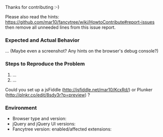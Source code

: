 Thanks for contributing :-)

Please also read the hints:
  https://github.com/mar10/fancytree/wiki/HowtoContribute#report-issues
then remove all unneeded lines from this issue report.


### Expected and Actual Behavior

... (Maybe even a screenshot? Any hints on the browser's debug console?)


### Steps to Reproduce the Problem

  1. ...
  2. ...

Could you set up a jsFiddle (http://jsfiddle.net/mar10/KcxRd/) or
Plunker (http://plnkr.co/edit/8sdy3r?p=preview) ?


### Environment

  - Browser type and version:
  - jQuery and jQuery UI versions:
  - Fancytree version:
    enabled/affected extensions:
